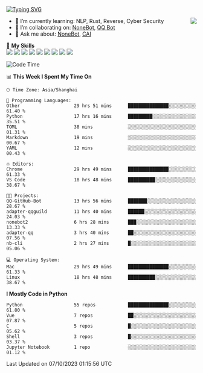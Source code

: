 [![Typing SVG](https://readme-typing-svg.herokuapp.com?size=25&duration=2500&color=8C43EA&vCenter=true&width=200&height=40&lines=Hi+there+%F0%9F%91%8B%F0%9F%8F%BB;I'm+yanyongyu)](https://git.io/typing-svg)

<a href="#">
  <img align="right" src="https://github-readme-stats.vercel.app/api?username=yanyongyu&count_private=true&show_icons=true&bg_color=15,f2f7fd,E0EAFC" />
</a>

- 🌱 I’m currently learning: NLP, Rust, Reverse, Cyber Security
- 👯 I’m collaborating on: [NoneBot](https://github.com/nonebot), [QQ Bot](https://github.com/Mrs4s/go-cqhttp)
- 💬 Ask me about: [NoneBot](https://github.com/nonebot), [CAI](https://github.com/cscs181/CAI)

🌟 **My Skills**  
![](https://img.shields.io/badge/-Python-3e74a2?style=flat-square&logo=Python&logoColor=fff)
![](https://img.shields.io/badge/-Node.js-339933?style=flat-square&logo=Node.js&logoColor=fff)
![](https://img.shields.io/badge/-Vue-4fc08d?style=flat-square&logo=Vue.js&logoColor=fff)
![](https://img.shields.io/badge/-React-2d98ce?style=flat-square&logo=React&logoColor=fff)
![](https://img.shields.io/badge/-Docker-2496ED?style=flat-square&logo=Docker&logoColor=fff)
![](https://img.shields.io/badge/-Linux-000000?style=flat-square&logo=Linux&logoColor=fff)
![](https://img.shields.io/badge/-MySQL-4479A1?style=flat-square&logo=MySQL&logoColor=fff)
![](https://img.shields.io/badge/-Redis-DC382D?style=flat-square&logo=Redis&logoColor=fff)
![](https://img.shields.io/badge/-MongoDB-47A248?style=flat-square&logo=MongoDB&logoColor=fff)

<!--START_SECTION:waka-->
![Code Time](http://img.shields.io/badge/Code%20Time-5%2C054%20hrs%2042%20mins-blue)

📊 **This Week I Spent My Time On** 

```text
🕑︎ Time Zone: Asia/Shanghai

💬 Programming Languages: 
Other                    29 hrs 51 mins      ███████████████░░░░░░░░░░   61.40 % 
Python                   17 hrs 16 mins      █████████░░░░░░░░░░░░░░░░   35.51 % 
TOML                     38 mins             ░░░░░░░░░░░░░░░░░░░░░░░░░   01.31 % 
Markdown                 19 mins             ░░░░░░░░░░░░░░░░░░░░░░░░░   00.67 % 
YAML                     12 mins             ░░░░░░░░░░░░░░░░░░░░░░░░░   00.43 % 

🔥 Editors: 
Chrome                   29 hrs 49 mins      ███████████████░░░░░░░░░░   61.33 % 
VS Code                  18 hrs 48 mins      ██████████░░░░░░░░░░░░░░░   38.67 % 

🐱‍💻 Projects: 
QQ-GitHub-Bot            13 hrs 56 mins      ███████░░░░░░░░░░░░░░░░░░   28.67 % 
adapter-qqguild          11 hrs 40 mins      ██████░░░░░░░░░░░░░░░░░░░   24.03 % 
nonebot2                 6 hrs 28 mins       ███░░░░░░░░░░░░░░░░░░░░░░   13.33 % 
adapter-qq               3 hrs 40 mins       ██░░░░░░░░░░░░░░░░░░░░░░░   07.56 % 
nb-cli                   2 hrs 27 mins       █░░░░░░░░░░░░░░░░░░░░░░░░   05.06 % 

💻 Operating System: 
Mac                      29 hrs 49 mins      ███████████████░░░░░░░░░░   61.33 % 
Linux                    18 hrs 48 mins      ██████████░░░░░░░░░░░░░░░   38.67 % 
```

**I Mostly Code in Python** 

```text
Python                   55 repos            ███████████████░░░░░░░░░░   61.80 % 
Vue                      7 repos             ██░░░░░░░░░░░░░░░░░░░░░░░   07.87 % 
C                        5 repos             █░░░░░░░░░░░░░░░░░░░░░░░░   05.62 % 
Shell                    3 repos             █░░░░░░░░░░░░░░░░░░░░░░░░   03.37 % 
Jupyter Notebook         1 repo              ░░░░░░░░░░░░░░░░░░░░░░░░░   01.12 % 
```




 Last Updated on 07/10/2023 01:15:56 UTC
<!--END_SECTION:waka-->
